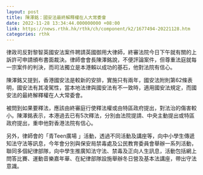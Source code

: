 ```yaml
---
layout: post
title: 陳澤銘：國安法最終解釋權在人大常委會
date: 2022-11-28 13:34:44.000000000 +08:00
link: https://news.rthk.hk/rthk/ch/component/k2/1677494-20221128.htm
categories: rthk
---
```


律政司反對黎智英國安法案件聘請英國御用大律師，終審法院今日下午就有關的上訴許可申請頒布書面裁決。律師會會長陳澤銘說，不便評論案件，但尊重法庭就每一宗案件的判決，而司法獨立是本港賴以成功的基石，他對法院有信心。

陳澤銘又提到，香港國安法是較新的安排，實施只有兩年，國安法附則第62條表明，國安法有其凌駕性，當本地法律與國安法有不一致時，適用國安法規定，而國安法的最終解釋權在人大常委會。

被問到如果要釋法，應該由終審庭行使釋法權或由特區政府提出，對法治的傷害較小。陳澤銘表示，本港過去已有5次釋法，分別由法院提請、中央主動提出或特區政府提出，重申他對香港法院有信心。

另外，律師會的「青Teen廣場 」活動，透過不同活動及講座等，向中小學生傳遞知法守法等訊息，今年會分別與保安局禁毒處及公民教育委員會舉辦一系列活動，聯同多個紀律部隊，向中學生推廣知法守法、禁毒及正向人生訊息，活動包括網上問答比賽、運動音樂嘉年華、在紀律部隊設施舉辦冬日營及基本法講座，帶出守法意識。
